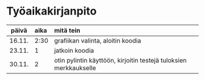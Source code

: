 # Työaikakirjanpito

| päivä | aika | mitä tein |
| :----:|:-----|:----------|
|16.11. |2:30  |grafiikan valinta, aloitin koodia|
|23.11. |1     |jatkoin koodia|
|30.11. |2     |otin pylintin käyttöön, kirjoitin testejä tuloksien merkkaukselle|
